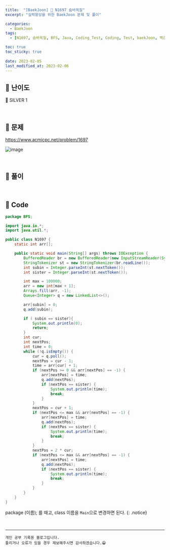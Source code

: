```yaml
---
title:  "[BaekJoon] 🥈 N1697 숨바꼭질"
excerpt: "실력향상을 위한 BaekJoon 문제 및 풀이"

categories:
  - BaekJoon
tags:
  - [N1697, 숨바꼭질, BFS, Java, Coding_Test, Coding, Test, baekJoon, 백준]

toc: true
toc_sticky: true
 
date: 2023-02-05
last_modified_at: 2023-02-06
---
```


## 📌 난이도

  🥈 SILVER 1

<br>

## 📌 문제

<https://www.acmicpc.net/problem/1697>

![image](https://user-images.githubusercontent.com/37824506/216828258-544004b5-77ce-4e22-8fa9-847dfd0ebd17.png)


<br>

## 📌 풀이


<br>

## 📌 Code

```java
package BFS;

import java.io.*;
import java.util.*;

public class N1697 {
    static int arr[];

    public static void main(String[] args) throws IOException {
        BufferedReader br = new BufferedReader(new InputStreamReader(System.in));
        StringTokenizer st = new StringTokenizer(br.readLine());
        int subin = Integer.parseInt(st.nextToken());
        int sister = Integer.parseInt(st.nextToken());

        int max = 100000;
        arr = new int[max + 1];
        Arrays.fill(arr, -1);
        Queue<Integer> q = new LinkedList<>();

        arr[subin] = 0;
        q.add(subin);

        if ( subin == sister){
            System.out.println(0);
            return;
        }
        int cur;
        int nextPos;
        int time = 0;
        while (!q.isEmpty()) {
            cur = q.poll();
            nextPos = cur - 1;
            time = arr[cur] + 1;
            if (nextPos >= 0 && arr[nextPos] == -1) {
                arr[nextPos] = time;
                q.add(nextPos);
                if (nextPos == sister) {
                    System.out.println(time);
                    break;
                }
            }
            nextPos = cur + 1;
            if (nextPos <= max && arr[nextPos] == -1) {
                arr[nextPos] = time;
                q.add(nextPos);
                if (nextPos == sister) {
                    System.out.println(time);
                    break;
                }
            }
            nextPos = 2 * cur;
            if (nextPos <= max && arr[nextPos] == -1) {
                arr[nextPos] = time;
                q.add(nextPos);
                if (nextPos == sister) {
                    System.out.println(time);
                    break;
                }
            }
        }
    }
}
```


package (이름); 를 때고, class 이름을 `Main`으로 변경하면 된다.
{: .notice} 

<br>


***
    개인 공부 기록용 블로그입니다.
    틀리거나 오류가 있을 경우 제보해주시면 감사하겠습니다.😁